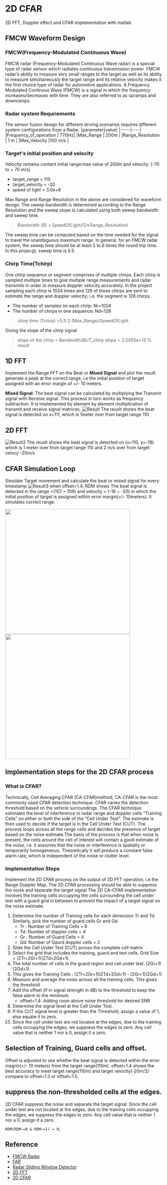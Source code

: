 # 2D CFAR 
2D FFT, Doppler effect and CFAR implementation with matlab

## FMCW Waveform Design
### FMCW(Frequency-Modulated Continuous Wave)
FMCW radar (Frequency-Modulated Continuous Wave radar) is a special type of radar sensor which radiates continuous transmission power. FMCW radar’s ability to measure very small ranges to the target as well as its ability to measure simultaneously the target range and its relative velocity makes it the first choice type of radar for automotive applications. A Frequency Modulated Continous Wave (FMCW) is a signal in which the frequency increases/decreases with time. They are also referred to as upramps and downramps.

### Radar system Requriements
The sensor fusion design for different driving scenarios requires different system configurations from a Radar. 
|parameter|value|
|-----|----|
|Frequency_of_operation | 77GHz|
|Max_Range | 200m |
|Range_Resolution | 1 m |
|Max_Velocity |100 m/s |

### Target's initial position and velocity 
Velocity remains contant initial range:max value of 200m and velocity: [-70 to + 70 m/s]
* target_range = 110
* target_velocity = -20
* speed of light = 3.0e+8

Max Range and Range Resolution in the above are considered  for waveform design.
The sweep bandwidth is determined according to the Range Resolution and the sweep slope is calculated using both sweep bandwidth and sweep time.
> Bandwidth (B) = SpeedOfLight/(2∗Range_Resolution)

The sweep time can be computed based on the time needed for the signal to travel the unambiguous maximum range. In general, for an FMCW radar system, the sweep time should be at least 5 to 6 times the round trip time. In this projecgt, sweep time is 5.5.

### Chirp Time(Tchirp)
One chirp sequence or segment comprises of multiple chirps. Each chirp is sampled multiple times to give multiple range measurements and radar transmits in order to measure doppler velocity accurately.
In the project sampling each chirp is 1024 times and 128 of these chirps are sent to estimate the range and doppler velocity; i.e. the segment is 128 chirps.
* The number of samples on each chirp: Nr=1024
* The number of chirps in one sequence: Nd=128
> chirp time (Tchirp) =5.5⋅2⋅(Max_Range)/SpeedOfLight

Giving the slope of the chirp signal
> slope of the chirp  = Bandwidth(B)/T_chirp
> slope = 2.0455e+13 % result

## 1D FFT
Implement the Range FFT on the Beat or **Mixed Signal** and plot the result.
generate a peak at the correct range, i.e the initial position of target assigned with an error margin of +/- 10 meters.

**Mixed Signal**: The beat signal can be calculated by multiplying the Transmit signal with Receive signal. This process in turn works as frequency subtraction. It is implemented by element by element multiplication of transmit and receive signal matrices.
![Result](1DFFT.png)
The reuslt shows the beat signal is detected on x=111, which is 1meter over from target range 110  
## 2D FFT
![Result2](2DFFT.png)
The reuslt shows the beat signal is detected on (x=110, y=-18) which is 1 meter over from target range 110 and 2 m/s over from target velocy -20m/s
## CFAR Simulation Loop 
Simulate Target movement and calculate the beat or mixed signal for every timestamp
![Result3](CFAR.png)
when offset=1.4, RDM shows The beat signal is detected in the range =(107 ~ 109) and velocity = (-16 ~ -20) in which the initial position of target is assigned within error margin(+/- 10meters). It simulates correct range. 

<img src = "CFAR_offset14Peak.png" width =400 /> <img src="CFAR_offset14Peak2.png" width=400 />
## Implementation steps for the 2D CFAR process
### What is CFAR? 
Technically, Cell Averaging CFAR (CA-CFAR)method; CA-CFAR is the most commonly used CFAR detection technique. CFAR varies the detection threshold based on the vehicle surroundings. The CFAR technique estimates the level of interference in radar range and doppler cells “Training Cells” on either or both the side of the “Cell Under Test”. The estimate is then used to decide if the target is in the Cell Under Test (CUT).
The process loops across all the range cells and decides the presence of target based on the noise estimate.The basis of the process is that when noise is present, the cells around the cell of interest will contain a good estimate of the noise, i.e. it assumes that the noise or interference is spatially or temporarily homogeneous. Theoretically it will produce a constant false alarm rate, which is independent of the noise or clutter level.
### Implementation Steps 
Implement the 2D CFAR process on the output of 2D FFT operation, i.e the Range Doppler Map.
The 2D CFAR processing should be able to suppress the noise and separate the target signal
The 2D CA-CFAR implementation involves the training cells occupying the cells surrounding the cell under test with a guard grid in between to prevent the impact of a target signal on the noise estimate.

1. Determine the number of Training cells for each dimension Tr and Td. Similarly, pick the number of guard cells Gr and Gd.
    * Tr : Number of Training Cells = 8 
    * Td: Number of doppler cells = 4 
    * Gr : Number of Guard Cells = 4 
    * Gd: Number of Gaurd doppler cells = 2 
2. Slide the Cell Under Test (CUT) across the complete cell matrix
3. Select the grid that includes the training, guard and test cells. Grid Size = (2Tr+2Gr+1)(2Td+2Gd+1).
4. The total number of cells in the guard region and cell under test. (2Gr+1)(2Gd+1).
5. This gives the Training Cells : (2Tr+2Gr+1)(2Td+2Gd+1) - (2Gr+1)(2Gd+1)
6. Measure and average the noise across all the training cells. This gives the threshold
7. Add the offset (if in signal strength in dB) to the threshold to keep the false alarm to the minimum.
    * offset=1.4: Adding room above noise threshold for desired SNR 
8. Determine the signal level at the Cell Under Test.
9. If the CUT signal level is greater than the Threshold, assign a value of 1, else equate it to zero.
10. Since the cell under test are not located at the edges, due to the training cells occupying the edges, we suppress the edges to zero. Any cell value that is neither 1 nor a 0, assign it a zero.


## Selection of Training, Guard cells and offset.
Offset is adjusted to see whethe the beat signal is detected within the error magrin(+/- 10 meters) from the target range(110m). offset=1.4 shows the best accuracy to meet target range(110m) and target velocity(-20m/2) compare to offset=1.3 or offset=1.5.

## suppress the non-thresholded cells at the edges.
2D CFAR suppress the noise and separate the target signal: Since the cell under test are not located at the edges, due to the training cells occupying the edges, we suppress the edges to zero. Any cell value that is neither 1 nor a 0, assign it a zero.
```code
RDM(RDM~=0 & RDM~=1) = 0;
```
## Reference 
* [FMCW Radar](https://www.radartutorial.eu/02.basics/Frequency%20Modulated%20Continuous%20Wave%20Radar.en.html)
* [FAR](https://www.radartutorial.eu/01.basics/False%20Alarm%20Rate.en.html)
* [Radar Sliding Window Detector](https://arxiv.org/pdf/1709.09786.pdf)
* [2D FFT](https://www.mathworks.com/help/matlab/ref/fft2.html)
* [2D CFAR](https://www.mathworks.com/help/phased/ref/phased.cfardetector2d.step.html)


